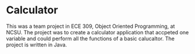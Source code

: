 # Calculator
This was a team project in ECE 309, Object Oriented Programming, at NCSU. The project was to create a calculator application that accpeted one variable and could perform all the functions of a basic calucaltor. The project is written in Java.
